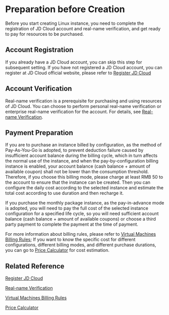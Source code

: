 # Preparation before Creation
Before you start creating Linux instance, you need to complete the registration of JD Cloud account and real-name verification, and get ready to pay for resources to be purchased.
## Account Registration
If you already have a JD Cloud account, you can skip this step for subsequent setting.
If you have not registered a JD Cloud account, you can register at JD Cloud official website, please refer to [Register JD Cloud](https://user.jdcloud.com/register)
## Account Verification
Real-name verification is a prerequisite for purchasing and using resources of JD Cloud. You can choose to perform personal real-name verification or enterprise real-name verification for the account. For details, see [Real-name Verification](../../../User-Service/Real-Name-Verification/Real-Name-Verification.md).
## Payment Preparation
If you are to purchase an instance billed by configuration, as the method of Pay-As-You-Go is adopted, to prevent deduction failure caused by insufficient account balance during the billing cycle, which in turn affects the normal use of the instance, and when the pay-by-configuration billing instance is enabled, your account balance (cash balance + amount of available coupon) shall not be lower than the consumption threshold. Therefore, if you choose this billing mode, please charge at least RMB 50 to the account to ensure that the instance can be created. Then you can configure the daily cost according to the selected instance and estimate the total cost according to use duration and then recharge it.

If you purchase the monthly package instance, as the pay-in-advance mode is adopted, you will need to pay the full cost of the selected instance configuration for a specified life cycle, so you will need sufficient account balance (cash balance + amount of available coupons) or choose a third party payment to complete the payment at the time of payment.

For more information about billing rules, please refer to [Virtual Machines Billing Rules](../Pricing/Billing-Rules.md);
If you want to know the specific cost for different configurations, different billing modes, and different purchase durations, you can go to [Price Calculator][1] for cost estimation.

## Related Reference

[Register JD Cloud](https://accounts.jdcloud.com/p/regPage?source=jdcloud%26ReturnUrl=%2f%2fuc.jdcloud.com%2fpassport%2fcomplete%3freturnUrl%3d//www.jdcloud.com/)

[Real-name Verification](../../../User-Service/Real-Name-Verification/Real-Name-Verification.md)

[Virtual Machines Billing Rules](../Pricing/Billing-Rules.md)

[Price Calculator][1]

  [1]: https://www.jdcloud.com/calculator/calHost
